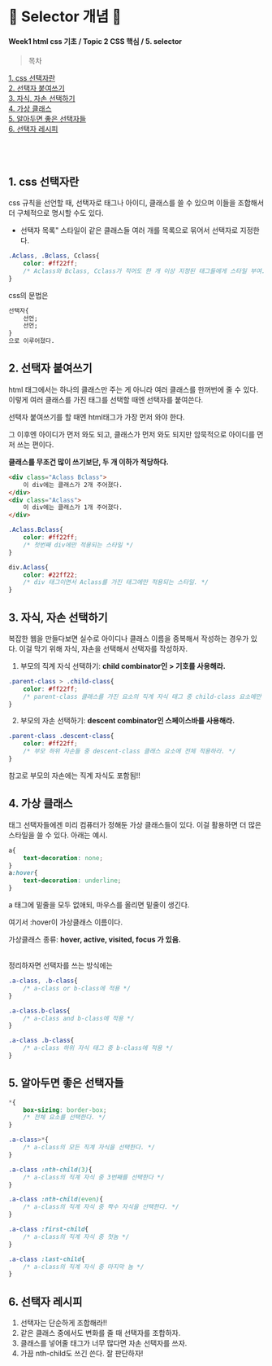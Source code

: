 # 🍤 Selector 개념 🍤
#### Week1 html css 기초 / Topic 2 CSS 핵심 / 5. selector

>목차 
>>
[1. css 선택자란](#1-css-선택자란)<br>
[2. 선택자 붙여쓰기](#2-선택자-붙여쓰기)<br>
[3. 자식, 자손 선택하기](#3-자식-자손-선택하기)<br>
[4. 가상 클래스](#4-가상-클래스)<br>
[5. 알아두면 좋은 선택자들](#5-알아두면-좋은-선택자들)<br>
[6. 선택자 레시피](#6-선택자-레시피)<br>

<br><br>


## 1. css 선택자란
css 규칙을 선언할 때, 선택자로 태그나 아이디, 클래스를 쓸 수 있으며 이들을 조합해서 더 구체적으로 명시할 수도 있다.

* 선택자 목록" 스타일이 같은 클래스들 여러 개를 목록으로 묶어서 선택자로 지정한다.
```css
.Aclass, .Bclass, Cclass{
    color: #ff22ff;
    /* Aclass와 Bclass, Cclass가 적어도 한 개 이상 지정된 태그들에게 스타일 부여. */
}
```

css의 문법은
```css
선택자{
    선언;
    선언;
}
으로 이루어졌다.
```

## 2. 선택자 붙여쓰기
html 태그에서는 하나의 클래스만 주는 게 아니라 여러 클래스를 한꺼번에 줄 수 있다. 이렇게 여러 클래스를 가진 태그를 선택할 때엔 선택자를 붙여쓴다.

선택자 붙여쓰기를 할 때엔 html태그가 가장 먼저 와야 한다.

그 이후엔 아이디가 먼저 와도 되고, 클래스가 먼저 와도 되지만 암묵적으로 아이디를 먼저 쓰는 편이다.

**클래스를 무조건 많이 쓰기보단, 두 개 이하가 적당하다.**

```html
<div class="Aclass Bclass">
    이 div에는 클래스가 2개 주어졌다.
</div>
<div class="Aclass">
    이 div에는 클래스가 1개 주어졌다.
</div>
```
```css
.Aclass.Bclass{
    color: #ff22ff;
    /* 첫번째 div에만 적용되는 스타일 */
}

div.Aclass{
    color: #22ff22;
    /* div 태그이면서 Aclass를 가진 태그에만 적용되는 스타일. */
}

```

## 3. 자식, 자손 선택하기
복잡한 웹을 만들다보면 실수로 아이디나 클래스 이름을 중복해서 작성하는 경우가 있다. 이걸 막기 위해 자식, 자손을 선택해서 선택자를 작성하자.

1. 부모의 직계 자식 선택하기: **child combinator인 > 기호를 사용해라.**
```css
.parent-class > .child-class{
    color: #ff22ff;
    /* parent-class 클래스를 가진 요소의 직계 자식 태그 중 child-class 요소에만 적용하라. */
}
```
2. 부모의 자손 선택하기: **descent combinator인 스페이스바를 사용해라.**
```css
.parent-class .descent-class{
    color: #ff22ff;
    /* 부모 하위 자손들 중 descent-class 클래스 요소에 전체 적용하라. */
}
```

참고로 부모의 자손에는 직계 자식도 포함됨!!



## 4. 가상 클래스
태그 선택자들에겐 미리 컴퓨터가 정해둔 가상 클래스들이 있다. 이걸 활용하면 더 많은 스타일을 쓸 수 있다. 아래는 예시.

```css
a{
    text-decoration: none;
}
a:hover{
    text-decoration: underline;
}
```
a 태그에 밑줄을 모두 없애되, 마우스를 올리면 밑줄이 생긴다.

여기서 :hover이 가상클래스 이름이다.

가상클래스 종류:
**hover, active, visited, focus 가 있음.**


<br>
정리하자면 선택자를 쓰는 방식에는

```css
.a-class, .b-class{
    /* a-class or b-class에 적용 */
}
```
```css
.a-class.b-class{
    /* a-class and b-class에 적용 */
}
```
```css
.a-class .b-class{
    /* a-class 하위 자식 태그 중 b-class에 적용 */
}
```

## 5. 알아두면 좋은 선택자들
```css
*{
    box-sizing: border-box;
    /* 전체 요소를 선택한다. */
}

.a-class>*{
    /* a-class의 모든 직계 자식을 선택한다. */
}

.a-class :nth-child(3){
    /* a-class의 직계 자식 중 3번째를 선택한다 */
}

.a-class :nth-child(even){
    /* a-class의 직계 자식 중 짝수 자식을 선택한다. */
}

.a-class :first-child{
    /* a-class의 직계 자식 중 첫놈 */
}

.a-class :last-child{
    /* a-class의 직계 자식 중 마지막 놈 */
}
```



## 6. 선택자 레시피
1. 선택자는 단순하게 조합해라!!
2. 같은 클래스 중에서도 변화를 줄 때 선택자를 조합하자. 
3. 클래스를 넣어줄 태그가 너무 많다면 자손 선택자를 쓰자. 
4. 가끔 nth-child도 쓰긴 쓴다. 잘 판단하자!